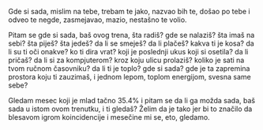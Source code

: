 Gde si sada,
mislim na tebe,
trebam te jako,
nazvao bih te,
došao po tebe i
odveo te negde,
zasmejavao,
mazio,
nestašno te
volio.

Pitam se gde si sada,
baš ovog trena,
šta radiš?
gde se nalaziš?
šta imaš na sebi?
šta piješ?
šta jedeš?
da li se smeješ?
da li plačeš?
kakva ti je kosa?
da li su ti oči onakve?
ko ti dira vrat?
koji je poslednji ukus koji si osetila?
da li pričaš?
da li si za kompjuterom?
kroz koju ulicu prolaziš?
koliko je sati na tvom ručnom časovniku?
da li ti je toplo?
gde si sada?
gde je ta zapremina prostora
koju ti zauzimaš,
i jednom lepom, toplom energijom,
svesna same sebe?

Gledam mesec koji je
mlad tačno 35.4%
i pitam se
da li ga možda sada,
baš sada u istom ovom trenutku,
i ti gledaš?
Želim da je tako
jer bi to značilo da
blesavom igrom
koincidencije i mesečine
mi se, eto,
gledamo.
